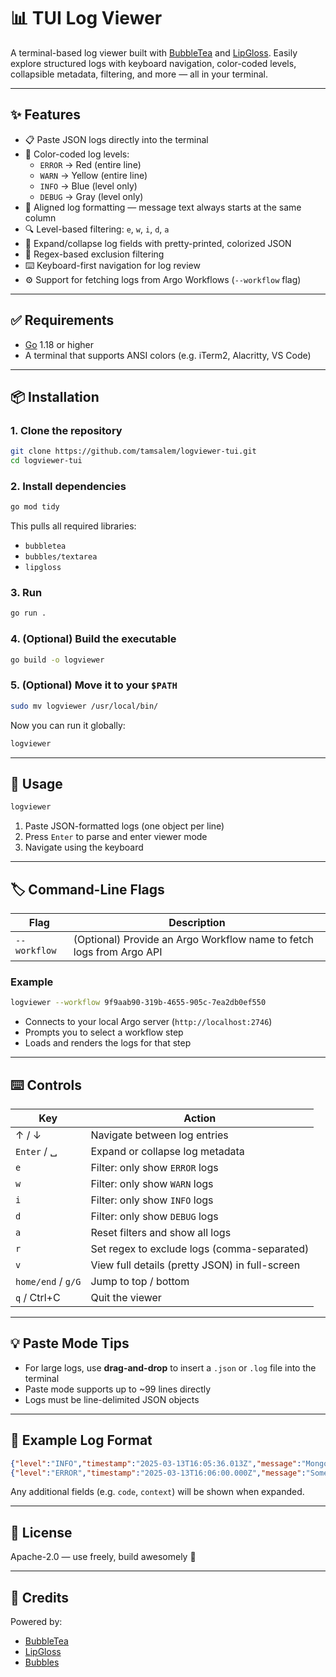 # 📊 TUI Log Viewer

A terminal-based log viewer built with [BubbleTea](https://github.com/charmbracelet/bubbletea) and [LipGloss](https://github.com/charmbracelet/lipgloss). Easily explore structured logs with keyboard navigation, color-coded levels, collapsible metadata, filtering, and more — all in your terminal.

---

## ✨ Features

- 📋 Paste JSON logs directly into the terminal
- 🎨 Color-coded log levels:
  - `ERROR` → Red (entire line)
  - `WARN`  → Yellow (entire line)
  - `INFO`  → Blue (level only)
  - `DEBUG` → Gray (level only)
- 📐 Aligned log formatting — message text always starts at the same column
- 🔍 Level-based filtering: `e`, `w`, `i`, `d`, `a`
- 🔽 Expand/collapse log fields with pretty-printed, colorized JSON
- 🧠 Regex-based exclusion filtering
- ⌨️ Keyboard-first navigation for log review
- ⚙️ Support for fetching logs from Argo Workflows (`--workflow` flag)

---

## ✅ Requirements

- [Go](https://golang.org/doc/install) 1.18 or higher
- A terminal that supports ANSI colors (e.g. iTerm2, Alacritty, VS Code)

---

## 📦 Installation

### 1. Clone the repository

```bash
git clone https://github.com/tamsalem/logviewer-tui.git
cd logviewer-tui
```

### 2. Install dependencies

```bash
go mod tidy
```

This pulls all required libraries:
- `bubbletea`
- `bubbles/textarea`
- `lipgloss`

### 3. Run

```bash
go run .
```

### 4. (Optional) Build the executable

```bash
go build -o logviewer
```

### 5. (Optional) Move it to your `$PATH`

```bash
sudo mv logviewer /usr/local/bin/
```

Now you can run it globally:

```bash
logviewer
```

---

## 🚀 Usage

```bash
logviewer
```

1. Paste JSON-formatted logs (one object per line)
2. Press `Enter` to parse and enter viewer mode
3. Navigate using the keyboard

---

## 🏷️ Command-Line Flags

| Flag           | Description                                                          |
|----------------|----------------------------------------------------------------------|
| `--workflow`   | (Optional) Provide an Argo Workflow name to fetch logs from Argo API |

### Example

```bash
logviewer --workflow 9f9aab90-319b-4655-905c-7ea2db0ef550
```

- Connects to your local Argo server (`http://localhost:2746`)
- Prompts you to select a workflow step
- Loads and renders the logs for that step

---

## ⌨️ Controls

| Key                | Action                                           |
|--------------------|--------------------------------------------------|
| ↑ / ↓              | Navigate between log entries                     |
| `Enter` / ␣        | Expand or collapse log metadata                  |
| `e`                | Filter: only show `ERROR` logs                   |
| `w`                | Filter: only show `WARN` logs                    |
| `i`                | Filter: only show `INFO` logs                    |
| `d`                | Filter: only show `DEBUG` logs                   |
| `a`                | Reset filters and show all logs                  |
| `r`                | Set regex to exclude logs (comma-separated)      |
| `v`                | View full details (pretty JSON) in full-screen   |
| `home/end` / `g/G`  | Jump to top / bottom                             |
| `q` / Ctrl+C       | Quit the viewer                                  |

---

## 💡 Paste Mode Tips

- For large logs, use **drag-and-drop** to insert a `.json` or `.log` file into the terminal
- Paste mode supports up to ~99 lines directly
- Logs must be line-delimited JSON objects

---

## 🧾 Example Log Format

```json
{"level":"INFO","timestamp":"2025-03-13T16:05:36.013Z","message":"MongoDB initialized"}
{"level":"ERROR","timestamp":"2025-03-13T16:06:00.000Z","message":"Something failed","code":500}
```

Any additional fields (e.g. `code`, `context`) will be shown when expanded.

---

## 📜 License

Apache-2.0 — use freely, build awesomely 🚀

---

## 🙌 Credits

Powered by:

- [BubbleTea](https://github.com/charmbracelet/bubbletea)
- [LipGloss](https://github.com/charmbracelet/lipgloss)
- [Bubbles](https://github.com/charmbracelet/bubbles)
